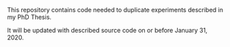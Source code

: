 This repository contains code needed to duplicate experiments described in my PhD Thesis. 

It will be updated with described source code on or before January 31, 2020. 

